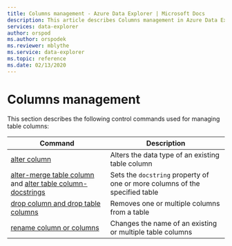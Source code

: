 ```yaml
---
title: Columns management - Azure Data Explorer | Microsoft Docs
description: This article describes Columns management in Azure Data Explorer.
services: data-explorer
author: orspod
ms.author: orspodek
ms.reviewer: mblythe
ms.service: data-explorer
ms.topic: reference
ms.date: 02/13/2020
---
```

# Columns management

This section describes the following control commands used for managing table columns:

|Command |Description |
|------- | -------|
|[alter column](alter-column.md) |Alters the data type of an existing table column |
|[alter-merge table column](alter-merge-table-column.md) and [alter table column-docstrings](alter-merge-table-column.md#alter-table-column-docstrings) | Sets the `docstring` property of one or more columns of the specified table
|[drop column and drop table columns](drop-column.md) |Removes one or multiple columns from a table |
|[rename column or columns](rename-column.md) |Changes the name of an existing or multiple table columns |